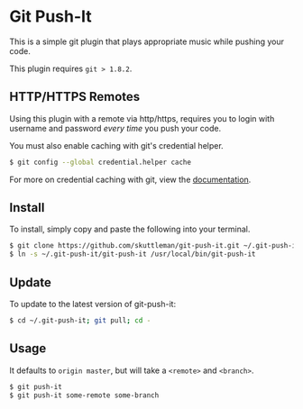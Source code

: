# Git Push-It

This is a simple git plugin that plays appropriate music while pushing your code.

This plugin requires `git > 1.8.2`.

## HTTP/HTTPS Remotes

Using this plugin with a remote via http/https, requires you to login with username and password _every time_ you push your code.

You must also enable caching with git's credential helper.

```bash
$ git config --global credential.helper cache
```

For more on credential caching with git, view the  [documentation](https://git-scm.com/docs/gitcredentials).

## Install

To install, simply copy and paste the following into your terminal.

```bash
$ git clone https://github.com/skuttleman/git-push-it.git ~/.git-push-it
$ ln -s ~/.git-push-it/git-push-it /usr/local/bin/git-push-it
```

## Update

To update to the latest version of git-push-it:

```bash
$ cd ~/.git-push-it; git pull; cd -
```

## Usage

It defaults to `origin master`, but will take a `<remote>` and `<branch>`.

```bash
$ git push-it
$ git push-it some-remote some-branch
```
